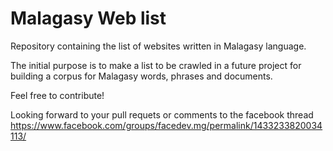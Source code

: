Malagasy Web list
===================

Repository containing the list of websites written in Malagasy language.

The initial purpose is to make a list to be crawled in a future project
for building a corpus for Malagasy words, phrases and documents.

Feel free to contribute!

Looking forward to your pull requets or comments to the facebook thread
https://www.facebook.com/groups/facedev.mg/permalink/1433233820034113/
